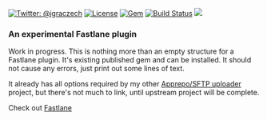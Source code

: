 [![Twitter: @igraczech](https://img.shields.io/badge/contact-%40igraczech-green.svg?style=flat)](https://twitter.com/igraczech)
[![License](https://img.shields.io/badge/license-MIT-green.svg?style=flat)](https://github.com/suculent/fastlane-plugin-apprepo/blob/master/LICENSE)
[![Gem](https://img.shields.io/gem/v/fastlane-plugin-apprepo.svg?style=flat)](http://rubygems.org/gems/fastlane-plugin-apprepo)
[![Build Status](https://img.shields.io/circleci/project/suculent/fastlane-plugin-apprepo.svg?style=flat)](https://circleci.com/gh/suculent/fastlane-plugin-apprepo)
![](https://img.shields.io/badge/_status_-_waiting--for--fastlane--plugins--manager_-yellow.svg)

### An experimental Fastlane plugin

Work in progress. This is nothing more than an empty structure for a Fastlane plugin. It's existing published gem and can be installed. It should not cause any errors, just print out some lines of text.

It already has all options required by my other [Apprepo/SFTP uploader](https://github.com/suculent/apprepo) project, but there's not much to link, until upstream project will be complete.

Check out [Fastlane](https://fastlane.tools)
